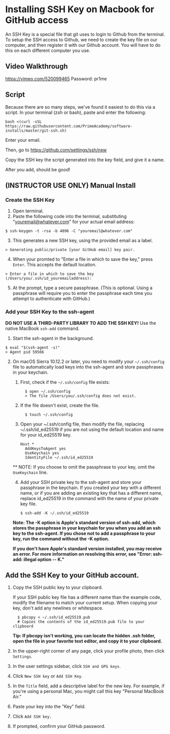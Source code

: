 # Installing SSH Key on Macbook for GitHub access

An SSH Key is a special file that git uses to login to Github from the terminal. To setup the SSH access to Github, we need to create the key file on our computer, and then register it with our Github account. You will have to do this on each different computer you use.

## Video Walkthrough
https://vimeo.com/520099465
Password: pr1me

## Script
Because there are so many steps, we've found it easiest to do this via a script.
In your terminal (zsh or bash), paste and enter the following:
```
bash <(curl -sSL https://raw.githubusercontent.com/PrimeAcademy/software-installs/master/git-ssh.sh)
```
Enter your email.

Then, go to https://github.com/settings/ssh/new

Copy the SSH key the script generated into the key field, and give it a name. 

After you add, should be good!

## (INSTRUCTOR USE ONLY) Manual Install
### Create the SSH Key
1. Open terminal.
1. Paste the following code into the terminal, substituting "youremail@whatever.com" for your actual email address:
  ```
  $ ssh-keygen -t -rsa -b 4096 -C "youremail@whatever.com"
  ```
3. This generates a new SSH key, using the provided email as a label.
  ```
  > Generating public/private [your GitHub email] key pair.
  ```
4. When your promted to "Enter a file in which to save the key," press `Enter`. This accepts the default location.
```
> Enter a file in which to save the key (/Users/you/.ssh/id_youremailaddress):
```
5. At the prompt, type a secure passphrase. (This is optional. Using a passphrase will require you to enter the passphrase each time you attempt to authenticate with GitHub.)


### Add your SSH Key to the ssh-agent
**DO NOT USE A THIRD-PARTY LIBRARY TO ADD THE SSH KEY!** Use the native MacBook `ssh-add` command.

1. Start the ssh-agent in the background.
```
$ eval "$(ssh-agent -s)"
> Agent pid 59566
```

2. On macOS Sierra 10.12.2 or later, you need to modify your `~/.ssh/config` file to automatically load keys into the ssh-agent and store passphrases in your keychain.

    1. First, check if the `~/.ssh/config` file exists:
        ```
          $ open ~/.ssh/config
          > The file /Users/you/.ssh/config does not exist.
        ```
    1. If the file doesn't exist, create the file.
        ```
          $ touch ~/.ssh/config
        ```
    1. Open your ~/.ssh/config file, then modify the file, replacing ~/.ssh/id_ed25519 if you are not using the default location and name for your id_ed25519 key.
        ```
        Host *
          AddKeysToAgent yes
          UseKeychain yes
          IdentityFile ~/.ssh/id_ed25519
          ```
      ** NOTE: If you choose to omit the passphrase to your key, omit the `UseKeychain` line.

    4. Add your SSH private key to the ssh-agent and store your passphrase in the keychain. If you created your key with a different name, or if you are adding an existing key that has a different name, replace id_ed25519 in the command with the name of your private key file.
        ```
        $ ssh-add -K ~/.ssh/id_ed25519
        ```

    **Note: The -K option is Apple's standard version of ssh-add, which stores the passphrase in your keychain for you when you add an ssh key to the ssh-agent. If you chose not to add a passphrase to your key, run the command without the -K option.**

    **If you don't have Apple's standard version installed, you may receive an error. For more information on resolving this error, see "Error: ssh-add: illegal option -- K."**

## Add the SSH Key to your GitHub account.
1. Copy the SSH public key to your clipboard.

    If your SSH public key file has a different name than the example code, modify the filename to match your current setup. When copying your key, don't add any newlines or whitespace.
      ```
        $ pbcopy < ~/.ssh/id_ed25519.pub
        # Copies the contents of the id_ed25519.pub file to your clipboard
      ```
    **Tip: If pbcopy isn't working, you can locate the hidden .ssh folder, open the file in your favorite text editor, and copy it to your clipboard.**
1. In the upper-right corner of any page, click your profile photo, then click `Settings`.
1. In the user settings sidebar, click `SSH and GPG keys`.
1. Click `New SSH key` or `Add SSH Key`.
1. In the `Title` field, add a descriptive label for the new key. For example, if you're using a personal Mac, you might call this key "Personal MacBook Air."
1. Paste your key into the "Key" field.
1. Click `Add SSH key.`
1. If prompted, confirm your GitHub password.
